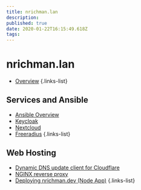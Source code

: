 ```yaml
---
title: nrichman.lan
description: 
published: true
date: 2020-01-22T16:15:49.618Z
tags: 
---
```


# nrichman.lan

- [Overview](/nrichman-lan/overview)
{.links-list}

## Services and Ansible
- [Ansible Overview](/nrichman-lan/services/ansible-overview)
- [Keycloak](/nrichman-lan/services/keycloak)
- [Nextcloud](/nrichman-lan/services/nextcloud)
- [Freeradius](/nrichman-lan/services/freeradius)
{.links-list}

## Web Hosting
- [Dynamic DNS update client for Cloudflare](/nrichman-lan/web/dynamic-dns)
- [NGINX reverse proxy](/nrichman-lan/web/nginx)
- [Deploying nrichman.dev (Node App)](/nrichman-lan/web/nrichman-dev)
{.links-list}